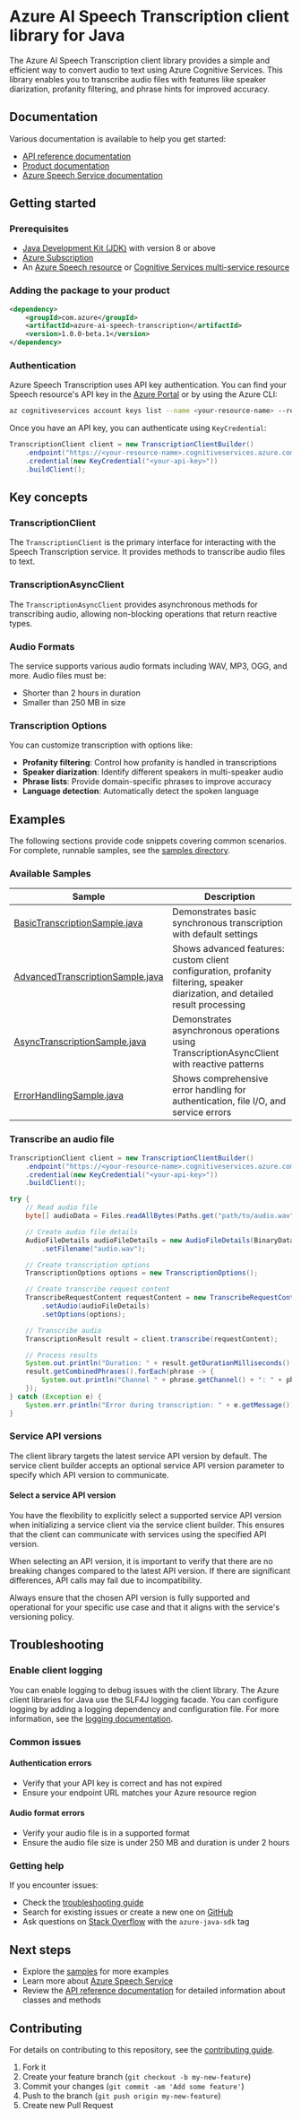 # Azure AI Speech Transcription client library for Java

The Azure AI Speech Transcription client library provides a simple and efficient way to convert audio to text using Azure Cognitive Services. This library enables you to transcribe audio files with features like speaker diarization, profanity filtering, and phrase hints for improved accuracy.

## Documentation

Various documentation is available to help you get started:

- [API reference documentation][docs]
- [Product documentation][product_documentation]
- [Azure Speech Service documentation](https://learn.microsoft.com/azure/ai-services/speech-service/)

## Getting started

### Prerequisites

- [Java Development Kit (JDK)][jdk] with version 8 or above
- [Azure Subscription][azure_subscription]
- An [Azure Speech resource](https://learn.microsoft.com/azure/ai-services/speech-service/overview#try-the-speech-service-for-free) or [Cognitive Services multi-service resource](https://learn.microsoft.com/azure/ai-services/multi-service-resource)

### Adding the package to your product

[//]: # ({x-version-update-start;com.azure:azure-ai-speech-transcription;current})
```xml
<dependency>
    <groupId>com.azure</groupId>
    <artifactId>azure-ai-speech-transcription</artifactId>
    <version>1.0.0-beta.1</version>
</dependency>
```
[//]: # ({x-version-update-end})

### Authentication

Azure Speech Transcription uses API key authentication. You can find your Speech resource's API key in the [Azure Portal](https://portal.azure.com) or by using the Azure CLI:

```bash
az cognitiveservices account keys list --name <your-resource-name> --resource-group <your-resource-group>
```

Once you have an API key, you can authenticate using `KeyCredential`:

```java com.azure.ai.speech.transcription.transcriptionclient.instantiation
TranscriptionClient client = new TranscriptionClientBuilder()
    .endpoint("https://<your-resource-name>.cognitiveservices.azure.com/")
    .credential(new KeyCredential("<your-api-key>"))
    .buildClient();
```

## Key concepts

### TranscriptionClient

The `TranscriptionClient` is the primary interface for interacting with the Speech Transcription service. It provides methods to transcribe audio files to text.

### TranscriptionAsyncClient

The `TranscriptionAsyncClient` provides asynchronous methods for transcribing audio, allowing non-blocking operations that return reactive types.

### Audio Formats

The service supports various audio formats including WAV, MP3, OGG, and more. Audio files must be:

- Shorter than 2 hours in duration
- Smaller than 250 MB in size

### Transcription Options

You can customize transcription with options like:

- **Profanity filtering**: Control how profanity is handled in transcriptions
- **Speaker diarization**: Identify different speakers in multi-speaker audio
- **Phrase lists**: Provide domain-specific phrases to improve accuracy
- **Language detection**: Automatically detect the spoken language

## Examples

The following sections provide code snippets covering common scenarios. For complete, runnable samples, see the [samples directory](https://github.com/Azure/azure-sdk-for-java/tree/main/sdk/cognitiveservices/azure-ai-speech-transcription/src/samples/java/com/azure/ai/speech/transcription).

### Available Samples

| Sample | Description |
|--------|-------------|
| [BasicTranscriptionSample.java][basic_sample] | Demonstrates basic synchronous transcription with default settings |
| [AdvancedTranscriptionSample.java][advanced_sample] | Shows advanced features: custom client configuration, profanity filtering, speaker diarization, and detailed result processing |
| [AsyncTranscriptionSample.java][async_sample] | Demonstrates asynchronous operations using TranscriptionAsyncClient with reactive patterns |
| [ErrorHandlingSample.java][error_sample] | Shows comprehensive error handling for authentication, file I/O, and service errors |

[basic_sample]: https://github.com/Azure/azure-sdk-for-java/tree/main/sdk/cognitiveservices/azure-ai-speech-transcription/src/samples/java/com/azure/ai/speech/transcription/BasicTranscriptionSample.java
[advanced_sample]: https://github.com/Azure/azure-sdk-for-java/tree/main/sdk/cognitiveservices/azure-ai-speech-transcription/src/samples/java/com/azure/ai/speech/transcription/AdvancedTranscriptionSample.java
[async_sample]: https://github.com/Azure/azure-sdk-for-java/tree/main/sdk/cognitiveservices/azure-ai-speech-transcription/src/samples/java/com/azure/ai/speech/transcription/AsyncTranscriptionSample.java
[error_sample]: https://github.com/Azure/azure-sdk-for-java/tree/main/sdk/cognitiveservices/azure-ai-speech-transcription/src/samples/java/com/azure/ai/speech/transcription/ErrorHandlingSample.java

### Transcribe an audio file

```java com.azure.ai.speech.transcription.readme
TranscriptionClient client = new TranscriptionClientBuilder()
    .endpoint("https://<your-resource-name>.cognitiveservices.azure.com/")
    .credential(new KeyCredential("<your-api-key>"))
    .buildClient();

try {
    // Read audio file
    byte[] audioData = Files.readAllBytes(Paths.get("path/to/audio.wav"));

    // Create audio file details
    AudioFileDetails audioFileDetails = new AudioFileDetails(BinaryData.fromBytes(audioData))
        .setFilename("audio.wav");

    // Create transcription options
    TranscriptionOptions options = new TranscriptionOptions();

    // Create transcribe request content
    TranscribeRequestContent requestContent = new TranscribeRequestContent()
        .setAudio(audioFileDetails)
        .setOptions(options);

    // Transcribe audio
    TranscriptionResult result = client.transcribe(requestContent);

    // Process results
    System.out.println("Duration: " + result.getDurationMilliseconds() + "ms");
    result.getCombinedPhrases().forEach(phrase -> {
        System.out.println("Channel " + phrase.getChannel() + ": " + phrase.getText());
    });
} catch (Exception e) {
    System.err.println("Error during transcription: " + e.getMessage());
}
```

### Service API versions

The client library targets the latest service API version by default.
The service client builder accepts an optional service API version parameter to specify which API version to communicate.

#### Select a service API version

You have the flexibility to explicitly select a supported service API version when initializing a service client via the service client builder.
This ensures that the client can communicate with services using the specified API version.

When selecting an API version, it is important to verify that there are no breaking changes compared to the latest API version.
If there are significant differences, API calls may fail due to incompatibility.

Always ensure that the chosen API version is fully supported and operational for your specific use case and that it aligns with the service's versioning policy.

## Troubleshooting

### Enable client logging

You can enable logging to debug issues with the client library. The Azure client libraries for Java use the SLF4J logging facade. You can configure logging by adding a logging dependency and configuration file. For more information, see the [logging documentation](https://learn.microsoft.com/azure/developer/java/sdk/logging-overview).

### Common issues

#### Authentication errors

- Verify that your API key is correct and has not expired
- Ensure your endpoint URL matches your Azure resource region

#### Audio format errors

- Verify your audio file is in a supported format
- Ensure the audio file size is under 250 MB and duration is under 2 hours

### Getting help

If you encounter issues:

- Check the [troubleshooting guide](https://learn.microsoft.com/azure/ai-services/speech-service/troubleshooting)
- Search for existing issues or create a new one on [GitHub](https://github.com/Azure/azure-sdk-for-java/issues)
- Ask questions on [Stack Overflow](https://stackoverflow.com/questions/tagged/azure-java-sdk) with the `azure-java-sdk` tag

## Next steps

- Explore the [samples](https://github.com/Azure/azure-sdk-for-java/tree/main/sdk/cognitiveservices/azure-ai-speech-transcription/src/samples) for more examples
- Learn more about [Azure Speech Service](https://learn.microsoft.com/azure/ai-services/speech-service/)
- Review the [API reference documentation][docs] for detailed information about classes and methods

## Contributing


For details on contributing to this repository, see the [contributing guide](https://github.com/Azure/azure-sdk-for-java/blob/main/CONTRIBUTING.md).

1. Fork it
1. Create your feature branch (`git checkout -b my-new-feature`)
1. Commit your changes (`git commit -am 'Add some feature'`)
1. Push to the branch (`git push origin my-new-feature`)
1. Create new Pull Request

<!-- LINKS -->
[product_documentation]: https://learn.microsoft.com/azure/ai-services/speech-service/
[docs]: https://azure.github.io/azure-sdk-for-java/
[jdk]: https://learn.microsoft.com/azure/developer/java/fundamentals/
[azure_subscription]: https://azure.microsoft.com/free/

